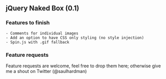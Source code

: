 ## jQuery Naked Box (0.1)

### Features to finish

	- Comments for individual images
	- Add an option to have CSS only styling (no style injection)
	- Spin.js with .gif fallback
	
### Feature requests

Feature requests are welcome, feel free to drop them here; otherwise give me a shout on Twitter (@saulhardman)